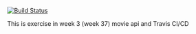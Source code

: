 [![Build Status](https://travis-ci.org/jonbertelsen/week37movies.svg?branch=master)](https://travis-ci.org/jonbertelsen/week37movies)

This is exercise in week 3 (week 37) movie api and Travis CI/CD
